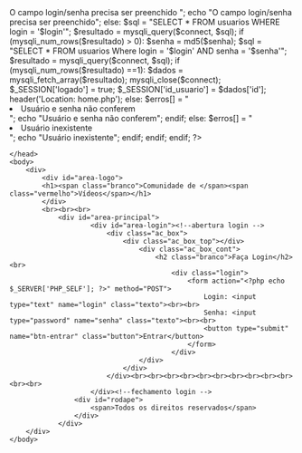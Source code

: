 <?php
	//conexao
	require_once 'db_connect.php';

	//sessão
	session_start();

	//botao enviar
	if (isset($_POST['btn-entrar'])):
		$erros = array();
		$login = mysqli_escape_string($connect, $_POST['login']);
		$senha = mysqli_escape_string($connect, $_POST['senha']);

		if (empty($login) or empty($senha)):
			$erros[] = "<li> O campo login/senha precisa ser preenchido </li>";
		echo "O campo login/senha precisa ser preenchido";
			else:
				$sql = "SELECT * FROM usuarios WHERE login = '$login'";
				$resultado = mysqli_query($connect, $sql);

				if (mysqli_num_rows($resultado) > 0):
					$senha = md5($senha);
					$sql = "SELECT * FROM usuarios Where login = '$login' AND senha = '$senha'";
					$resultado = mysqli_query($connect, $sql);

						if (mysqli_num_rows($resultado) ==1):
							$dados = mysqli_fetch_array($resultado);
							mysqli_close($connect);
							$_SESSION['logado'] = true;
							$_SESSION['id_usuario'] = $dados['id'];
							header('Location: home.php');
						else:
							$erros[] = "<li> Usuário e senha não conferem </li>";
							echo "Usuário e senha não conferem";
						endif;

					else:
						$erros[] = "<li> Usuário inexistente </li>";
						echo "Usuário inexistente";
				endif;
		endif;

	endif;
?>


<!DOCTYPE html>
<html>
	<head>
		<meta charset="utf-8">
		<meta name="viewport" content="width=device-width, initial-scale=1">
		<title>Login</title>
		<link rel="stylesheet" type="text/css" href="css/estilo.css">

	</head>
	<body>
		<div>
			<div id="area-logo">
			<h1><span class="branco">Comunidade de </span><span class="vermelho">Vídeos</span></h1>
			</div>
			<br><br><br>
				<div id="area-principal">
						<div id="area-login"><!--abertura login -->
							<div class="ac_box">
				      			<div class="ac_box_top"></div>
				            		<div class="ac_box_cont">
				            			<h2 class="branco">Faça Login</h2><br>
											<div class="login">
												<form action="<?php echo $_SERVER['PHP_SELF']; ?>" method="POST">
													Login: <input type="text" name="login" class="texto"><br><br>
													Senha: <input type="password" name="senha" class="texto"><br><br>
													<button type="submit" name="btn-entrar" class="button">Entrar</button>
												</form>
											</div>
									</div>
								</div>
							</div><br><br><br><br><br><br><br><br><br><br><br><br>
						</div><!--fechamento login -->
					<div id="rodape">
						<span>Todos os direitos reservados</span>
					</div>
				</div>		
		</div>					
	</body>
</html>
